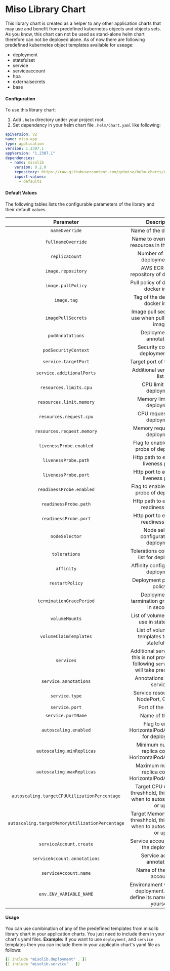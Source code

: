 # Miso Library Chart
This library chart is created as a helper to any other application charts that may use and benefit from predefined kubernetes objects and objects sets. As you know, this chart can not be used as stand-alone helm chart therefore can not be deployed alone.
As of now there are following predefined kubernetes object templates available for useage:
- deployment
- statefulset
- service
- serviceaccount
- hpa
- externalsecrets
- base

#### Configuration

To use this library chart:

1. Add `.helm` directory under your project root.
2. Set dependency in your helm chart file `.helm/Chart.yaml` like following:
```yaml
apiVersion: v2
name: miso-app
type: application
version: 1.2307.1
appVersion: "1.2307.1"
dependencies:
  - name: misolib
    version: 0.2.0
    repository: https://raw.githubusercontent.com/getmiso/helm-charts/gh-pages
    import-values:
      - defaults
```

#### Default Values
The following tables lists the configurable parameters of the library and their default values.

| Parameter | Description | Default Value |
|:---------------------------------------------:|:--------------------------------------------------------------------------------:|:-------------:|
| `nameOverride` | Name of the deployment | `""` |
| `fullnameOverride` | Name to override all the resources in the template | `""` |
| `replicaCount` | Number of replicas deployment has | `1` |
| `image.repository` | AWS ECR Image repository of deployment | `hello-world` |
| `image.pullPolicy` | Pull policy of deployment docker image | `Always` |
| `image.tag` | Tag of the deployment docker image | `latest` |
| `imagePullSecrets` | Image pull secrets list to use when pulling docker image | `[]` |
| `podAnnotations` | Deployment pod annotations | `{}` |
| `podSecurityContext` | Security context of deployment pods | `{}` |
| `service.targetPort` | Target port of the service | `80` |
| `service.additionalPorts` | Additional service ports list | `[]` |
| `resources.limits.cpu` | CPU limit of the deployment | `200m` |
| `resources.limit.memory` | Memory limit of the deployment | `200Mi` |
| `resources.request.cpu` | CPU request of the deployment | `100m` |
| `resources.request.memory` | Memory request of the deployment | `100Mi` |
| `livenessProbe.enabled` | Flag to enable liveness probe of deployment | `false` |
| `livenessProbe.path` | Http path to expose for liveness probe | `/` |
| `livenessProbe.port` | Http port to expose for liveness probe | `80` |
| `readinessProbe.enabled` | Flag to enable readiness probe of deployment | `false` |
| `readinessProbe.path` | Http path to expose for readiness probe | `/` |
| `readinessProbe.port` | Http port to expose for readiness probe | `80` |
| `nodeSelector` | Node selector configuration for deployment | `{}` |
| `tolerations` | Tolerations configuration list for deployment | `[]` |
| `affinity` | Affinity configuration for deployment | `{}` |
| `restartPolicy` | Deployment pod restart policy. | `Always` |
| `terminationGracePeriod` | Deployment pod termination grace period in seconds | `30` |
| `volumeMounts` | List of volume mounts to use in statefulsets | `[]` |
| `volumeClaimTemplates` | List of volume claim templates to use in statefulsets | `[]` |
| `services` | Additional services list. If this is not provided then following `service` value will take precedence. | `[]` |
| `service.annotations` | Annotations to add to service. | `{}` |
| `service.type` | Service resource type: NodePort, ClusterIp | `NodePort` |
| `service.port` | Port of the service | `80` |
| `service.portName` | Name of the port | `""` |
| `autoscaling.enabled` | Flag to enable HorizontalPodAutoscaling for deployment | `false` |
| `autoscaling.minReplicas` | Minimum number of replica count of HorizontalPodAutoscaling | `1` |
| `autoscaling.maxReplicas` | Maximum number of replica count of HorizontalPodAutoscaling | `10` |
| `autoscaling.targetCPUUtilizationPercentage` | Target CPU utlization threshhold, this indicates when to autoscale down or up | `80` |
| `autoscaling.targetMemoryUtilizationPercentage` | Target Memory utlization threshhold, this indicates when to autoscale down or up | `80` |
| `serviceAccount.create` | Service account to use in the deployment | `false` |
| `serviceAccount.annotations` | Service account annotations | `{}` |
| `serviceAccount.name` | Name of the service account | `""` |
| `env.ENV_VARIABLE_NAME` | Environament variable for deployment. You can define its name and value yourself | `ENV_VARIABLE_VALUE` |

#### Usage
You can use combination of any of the predefined templates from misolib library chart in your application charts. You just need to include them in your chart's yaml files. 
**Example:**
If you want to use `deployment`, and `service` templates then you can include them in your applicatin chart's yaml file as follows:
```yaml
{{ include "misolib.deployment" . }}
{{ include "misolib.service" . }}
```

